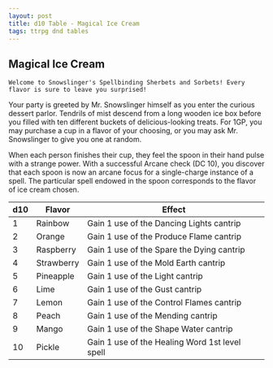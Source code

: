 ```yaml
---
layout: post
title: d10 Table - Magical Ice Cream
tags: ttrpg dnd tables
---
```


## Magical Ice Cream
```
Welcome to Snowslinger's Spellbinding Sherbets and Sorbets! Every flavor is sure to leave you surprised!
```
Your party is greeted by Mr. Snowslinger himself as you enter the curious dessert parlor. Tendrils of mist descend from a long wooden ice box before you filled with ten different buckets of delicious-looking treats. For 1GP, you may purchase a cup in a flavor of your choosing, or you may ask Mr. Snowslinger to give you one at random. 

When each person finishes their cup, they feel the spoon in their hand pulse with a strange power. With a successful Arcane check (DC 10), you discover that each spoon is now an arcane focus for a single-charge instance of a spell. The particular spell endowed in the spoon corresponds to the flavor of ice cream chosen.


| d10 | Flavor     | Effect                                         |
|-----|------------|------------------------------------------------|
| 1   | Rainbow    | Gain 1 use of the Dancing Lights cantrip       |
| 2   | Orange     | Gain 1 use of the Produce Flame cantrip        |
| 3   | Raspberry  | Gain 1 use of the Spare the Dying cantrip      |
| 4   | Strawberry | Gain 1 use of the Mold Earth cantrip           |
| 5   | Pineapple  | Gain 1 use of the Light cantrip                |
| 6   | Lime       | Gain 1 use of the Gust cantrip                 |
| 7   | Lemon      | Gain 1 use of the Control Flames cantrip       |
| 8   | Peach      | Gain 1 use of the Mending cantrip              |
| 9   | Mango      | Gain 1 use of the Shape Water cantrip          |
| 10  | Pickle     | Gain 1 use of the Healing Word 1st level spell |
